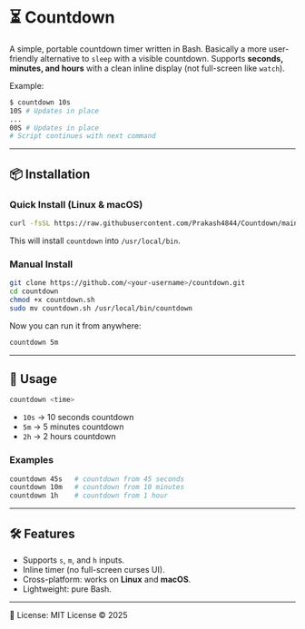 # ⏳ Countdown

A simple, portable countdown timer written in Bash. Basically a more user-friendly alternative to `sleep` with a visible countdown.
Supports **seconds, minutes, and hours** with a clean inline display (not full-screen like `watch`).

Example:

```bash
$ countdown 10s
10S # Updates in place
...
00S # Updates in place
# Script continues with next command
````

---

## 📦 Installation

### Quick Install (Linux & macOS)

```bash
curl -fsSL https://raw.githubusercontent.com/Prakash4844/Countdown/main/install.sh | bash
```

This will install `countdown` into `/usr/local/bin`.

### Manual Install

```bash
git clone https://github.com/<your-username>/countdown.git
cd countdown
chmod +x countdown.sh
sudo mv countdown.sh /usr/local/bin/countdown
```

Now you can run it from anywhere:

```bash
countdown 5m
```

---

## 🚀 Usage

```bash
countdown <time>
```

* `10s` → 10 seconds countdown
* `5m`  → 5 minutes countdown
* `2h`  → 2 hours countdown

### Examples

```bash
countdown 45s   # countdown from 45 seconds
countdown 10m   # countdown from 10 minutes
countdown 1h    # countdown from 1 hour
```

---

## 🛠 Features

* Supports `s`, `m`, and `h` inputs.
* Inline timer (no full-screen curses UI).
* Cross-platform: works on **Linux** and **macOS**.
* Lightweight: pure Bash.

---

📜 License: MIT License © 2025

